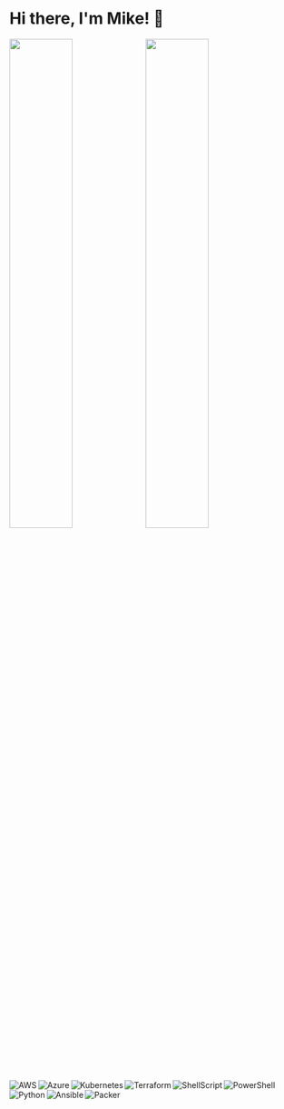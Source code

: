 # Hi there, I'm Mike! :wave:

<img align="left" width="47%" src="https://github-readme-stats.vercel.app/api?username=mjneuharth&show_icons=true&theme=github_dark_dimmed&count_private=true" />

<img align="left" width="47%" src="https://github-readme-stats.vercel.app/api/top-langs/?username=mjneuharth&theme=github_dark_dimmed&count_private=true" />

<br />

<img align="left" alt="AWS" src="https://img.shields.io/badge/AWS-%23FF9900.svg?style=flat&logo=amazon-aws&logoColor=white" />
<img align="left" alt="Azure" src="https://img.shields.io/badge/azure-%230072C6.svg?style=flat&logo=microsoftazure&logoColor=white" />
<br />
<img align="left" alt="Kubernetes" src="https://img.shields.io/badge/kubernetes-%23326ce5.svg?style=flat&logo=kubernetes&logoColor=white" />
<img align="left" alt="Terraform" src="https://img.shields.io/badge/terraform-%235835CC.svg?style=flat&logo=terraform&logoColor=white" />
<img align="left" alt="ShellScript" src="https://img.shields.io/badge/shell_script-%23121011.svg?style=flat&logo=gnu-bash&logoColor=white" />
<img align="left" alt="PowerShell" src="https://img.shields.io/badge/PowerShell-%235391FE.svg?style=flat&logo=powershell&logoColor=white" />
<img align="left" alt="Python" src="https://img.shields.io/badge/python-3670A0?style=flat&logo=python&logoColor=ffdd54" />
<br />
<img align="left" alt="Ansible" src="https://img.shields.io/badge/ansible-%231A1918.svg?style=flat&logo=ansible&logoColor=white" />
<img align="left" alt="Packer" src="https://img.shields.io/badge/packer-%23E7EEF0.svg?style=flat&logo=packer&logoColor=%2302A8EF" />
